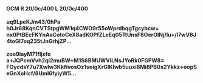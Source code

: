 #### GCM R 20/0c/400 L 20/0c/400
**uq9LpeKJm43/0hPa**<br/>**h0Jr68KqnCVTStpgWM1q4CWO9r55oWprdbqgTgcybcw=**<br/>**nx0PtBEcFKYnAaCotoCeX8adKOPfZLeEq05TtUnsF8OerOlNj/lu+/l7wV8J4toGI7oq235tJnGrhjZP...**<br/><br/>
**zoo9iayM71fljxfo**<br/>**a+JQPcmVvh2qi2muBW+M1S6BMUWViLNsJYoRk0FGPW8=**<br/>**FOycdsY7u7Xwlw3KkfivosOz1veigXrGlKIwb5uuxi8Mi8PB0s2Ykkz+oopSeGnXoHcf/8UmI6fyiyW5...**